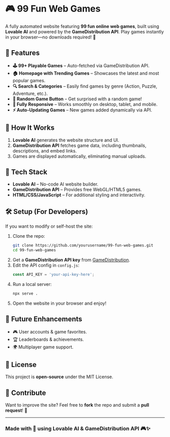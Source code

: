 # 🎮 99 Fun Web Games

A fully automated website featuring **99 fun online web games**, built using **Lovable AI** and powered by the **GameDistribution API**. Play games instantly in your browser—no downloads required! 🚀

## 🌟 Features
- **🕹️ 99+ Playable Games** – Auto-fetched via GameDistribution API.
- **🏠 Homepage with Trending Games** – Showcases the latest and most popular games.
- **🔍 Search & Categories** – Easily find games by genre (Action, Puzzle, Adventure, etc.).
- **🎲 Random Game Button** – Get surprised with a random game!
- **📱 Fully Responsive** – Works smoothly on desktop, tablet, and mobile.
- **⚡ Auto-Updating Games** – New games added dynamically via API.

## 🚀 How It Works
1. **Lovable AI** generates the website structure and UI.
2. **GameDistribution API** fetches game data, including thumbnails, descriptions, and embed links.
3. Games are displayed automatically, eliminating manual uploads.

## 🔧 Tech Stack
- **Lovable AI** – No-code AI website builder.
- **GameDistribution API** – Provides free WebGL/HTML5 games.
- **HTML/CSS/JavaScript** – For additional styling and interactivity.

## 🛠️ Setup (For Developers)
If you want to modify or self-host the site:
1. Clone the repo:
   ```bash
   git clone https://github.com/yourusername/99-fun-web-games.git
   cd 99-fun-web-games
   ```
2. Get a **GameDistribution API key** from [GameDistribution](https://gamedistribution.com/).
3. Edit the API config in `config.js`:
   ```js
   const API_KEY = 'your-api-key-here';
   ```
4. Run a local server:
   ```bash
   npx serve .
   ```
5. Open the website in your browser and enjoy!

## 📌 Future Enhancements
- 🎮 User accounts & game favorites.
- 🏆 Leaderboards & achievements.
- 🌍 Multiplayer game support.

## 📜 License
This project is **open-source** under the MIT License.

## 🤝 Contribute
Want to improve the site? Feel free to **fork** the repo and submit a **pull request**! 🙌

---
### Made with 💙 using **Lovable AI** & **GameDistribution API** 🎮✨

